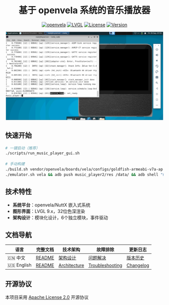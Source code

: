 <div align="center">

# **基于 openvela 系统的音乐播放器**

[![openvela](https://img.shields.io/badge/Platform-openvela-blue.svg)](https://openvela.org)
[![LVGL](https://img.shields.io/badge/GUI-LVGL%209.x-green.svg)](https://lvgl.io)
[![License](https://img.shields.io/badge/License-Apache%202.0-orange.svg)](LICENSE)
[![Version](https://img.shields.io/badge/Version-v2.2.0-red.svg)](music_player2/docs/ch/CHANGELOG.md)

<img src="png/player.gif" alt="操作演示" width="500"/>

</div>

## 快速开始

```bash
# 一键启动（推荐）
./scripts/run_music_player_gui.sh

# 手动构建
./build.sh vendor/openvela/boards/vela/configs/goldfish-armeabi-v7a-ap -j8
./emulator.sh vela && adb push music_player2/res /data/ && adb shell "music_player2 &"
```

## 技术特性

- **系统平台**：openvela/NuttX 嵌入式系统
- **图形界面**：LVGL 9.x，32位色深渲染
- **架构设计**：模块化设计，6个独立模块，事件驱动

## 文档导航

| 语言 | 完整文档 | 技术架构 | 故障排除 | 更新日志 |
|------|----------|----------|----------|----------|
| 🇨🇳 中文 | [README](music_player2/README.md) | [架构设计](music_player2/docs/ch/TECHNICAL.md) | [问题解决](music_player2/docs/ch/TROUBLESHOOTING.md) | [版本历史](music_player2/docs/ch/CHANGELOG.md) |
| 🇺🇸 English | [README](music_player2/README-en.md) | [Architecture](music_player2/docs/en/TECHNICAL.md) | [Troubleshooting](music_player2/docs/en/TROUBLESHOOTING.md) | [Changelog](music_player2/docs/en/CHANGELOG.md) |

## 开源协议

本项目采用 [Apache License 2.0](LICENSE) 开源协议  

